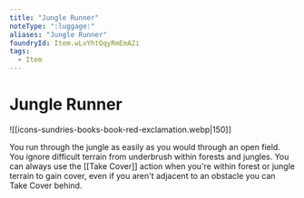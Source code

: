 ```yaml
---
title: "Jungle Runner"
noteType: ":luggage:"
aliases: "Jungle Runner"
foundryId: Item.wLvYhtQqyRmEmAZi
tags:
  - Item
---
```


# Jungle Runner
![[icons-sundries-books-book-red-exclamation.webp|150]]

You run through the jungle as easily as you would through an open field. You ignore difficult terrain from underbrush within forests and jungles. You can always use the [[Take Cover]] action when you're within forest or jungle terrain to gain cover, even if you aren't adjacent to an obstacle you can Take Cover behind.
